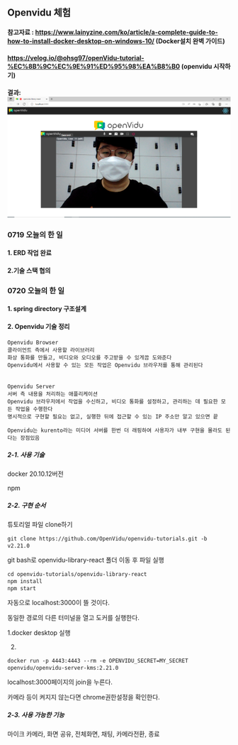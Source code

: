 ## Openvidu 체험

#### 참고자료 : https://www.lainyzine.com/ko/article/a-complete-guide-to-how-to-install-docker-desktop-on-windows-10/ (Docker설치 완벽 가이드)

#### https://velog.io/@ohsg97/openVidu-tutorial-%EC%8B%9C%EC%9E%91%ED%95%98%EA%B8%B0 (openvidu 시작하기)



#### 결과: ![openvidu_start](images/openvidu_start.PNG)





### 0719 오늘의 한 일

#### 1. ERD 작업 완료

#### 2.기술 스택 협의



### 0720 오늘의 한 일

#### 1. spring directory 구조설계

#### 2. Openvidu 기술 정리

```
Openvidu Browser
클라이언트 측에서 사용할 라이브러리
화상 통화를 만들고, 비디오와 오디오를 주고받을 수 있게끔 도와준다
Openvidu에서 사용할 수 있는 모든 작업은 Openvidu 브라우저를 통해 관리된다


Openvidu Server
서버 측 내용을 처리하는 애플리케이션
Openvidu 브라우저에서 작업을 수신하고, 비디오 통화를 설정하고, 관리하는 데 필요한 모든 작업을 수행한다
명시적으로 구현할 필요는 없고, 실행한 뒤에 접근할 수 있는 IP 주소만 알고 있으면 끝
```

 ```
 Openvidu는 kurento라는 미디어 서버를 한번 더 래핑하여 사용자가 내부 구현을 몰라도 된다는 장점있음
 ```

##### 2-1. 사용 기술

docker 20.10.12버전

npm

##### 2-2. 구현 순서

튜토리얼 파일 clone하기

```
git clone https://github.com/OpenVidu/openvidu-tutorials.git -b v2.21.0
```

git bash로 openvidu-library-react 폴더 이동 후 파일 실행

```
cd openvidu-tutorials/openvidu-library-react
npm install
npm start
```

자동으로 localhost:3000이 뜰 것이다.



동일한 경로의 다른 터미널을 열고 도커를 실행한다.

1.docker desktop 실행

2.

```
docker run -p 4443:4443 --rm -e OPENVIDU_SECRET=MY_SECRET openvidu/openvidu-server-kms:2.21.0
```



localhost:3000페이지의 join을 누른다.

카메라 등이 켜지지 않는다면 chrome권한설정을 확인한다.



##### 2-3. 사용 가능한 기능

마이크 카메라, 화면 공유, 전체화면, 채팅, 카메라전환, 종료
